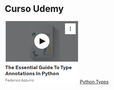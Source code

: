 # Curso Udemy

![Portada](images/image.png)
[Python Types](https://www.udemy.com/course/pythontypes/)

